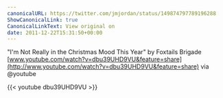 ```yaml
---
canonicalURL: https://twitter.com/jmjordan/status/149874797789196288
ShowCanonicalLink: true
CanonicalLinkText: View original on
date: 2011-12-22T15:31:50+00:00
---
```

"I'm Not Really in the Christmas Mood This Year" by Foxtails Brigade [www.youtube.com/watch?v=dbu39UHD9VU&feature=share](http://www.youtube.com/watch?v=dbu39UHD9VU&feature=share) via @youtube

{{< youtube dbu39UHD9VU >}}